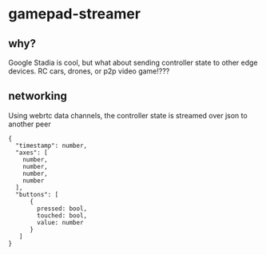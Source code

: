 # gamepad-streamer

## why?

Google Stadia is cool, but what about sending controller state to other edge devices. RC cars, drones, or p2p video game!???

## networking

Using webrtc data channels, the controller state is streamed over json to another peer

```
{
  "timestamp": number,
  "axes": [
    number,
    number,
    number,
    number
  ],
  "buttons": [
      {
        pressed: bool,
        touched: bool,
        value: number
      }
   ]
}
```
